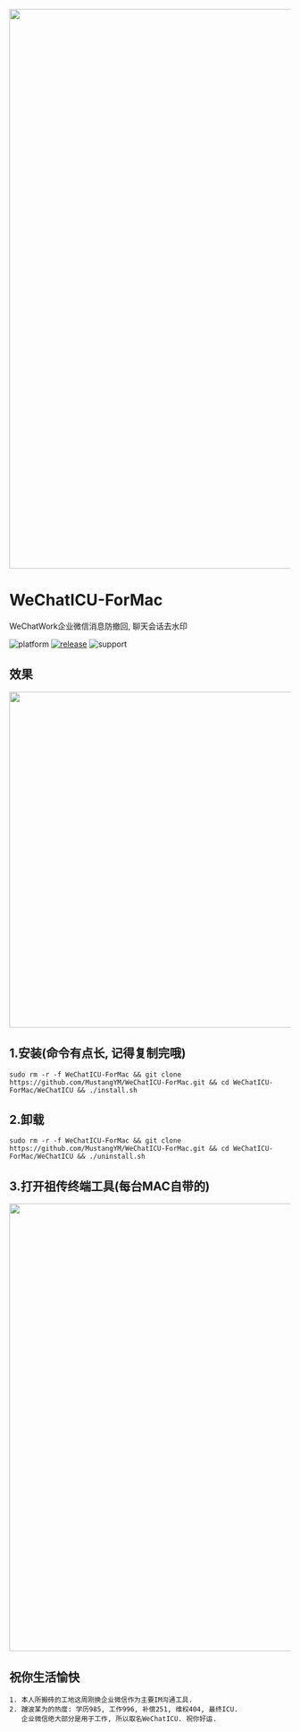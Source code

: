 <p align="center">
<img src="https://github.com/MustangYM/WeChatExtensionSources/blob/master/WeChatICU/WeChatICU.png" width="1000px"/>
</p>

# WeChatICU-ForMac
WeChatWork企业微信消息防撤回, 聊天会话去水印

![platform](https://img.shields.io/badge/platform-macos-lightgrey.svg)  [![release](https://img.shields.io/badge/release-v1.0.0-brightgreen.svg)](https://github.com/MustangYM/WeChatExtension-ForMac/releases)  ![support](https://img.shields.io/badge/support-wechat%202.8.19.2003-blue.svg)

## 效果
<p align="center">
<img src="https://github.com/MustangYM/WeChatExtensionSources/blob/master/WeChatICU/Snipaste_2019-12-05_16-14-04.png" width="600px"/>
</p>

## 1.安装(命令有点长, 记得复制完哦)
```
sudo rm -r -f WeChatICU-ForMac && git clone https://github.com/MustangYM/WeChatICU-ForMac.git && cd WeChatICU-ForMac/WeChatICU && ./install.sh
```

## 2.卸载
```
sudo rm -r -f WeChatICU-ForMac && git clone https://github.com/MustangYM/WeChatICU-ForMac.git && cd WeChatICU-ForMac/WeChatICU && ./uninstall.sh
```
## 3.打开祖传终端工具(每台MAC自带的)
<p align="center">
<img src="https://github.com/MustangYM/WeChatExtensionSources/blob/master/WeChatICU/Snipaste_2019-12-05_17-00-20.png" width="800px"/>
</p>

## 祝你生活愉快
```
1. 本人所搬砖的工地这周刚换企业微信作为主要IM沟通工具.
2. 蹭波某为的热度: 学历985, 工作996, 补偿251, 维权404, 最终ICU. 
   企业微信绝大部分是用于工作, 所以取名WeChatICU. 祝你好运.
```

